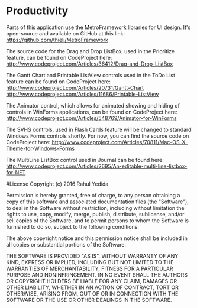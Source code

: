 # Productivity
Parts of this application use the MetroFramework libraries for UI design. It's open-source and available on GitHub at this link:
https://github.com/thielj/MetroFramework

The source code for the Drag and Drop ListBox, used in the Prioritize feature, can be found on CodeProject here:
http://www.codeproject.com/Articles/36412/Drag-and-Drop-ListBox

The Gantt Chart and Printable ListView controls used in the ToDo List feature can be found on CodeProject here:
http://www.codeproject.com/Articles/20731/Gantt-Chart
http://www.codeproject.com/Articles/11686/Printable-ListView

The Animator control, which allows for animated showing and hiding of controls in WinForms applications, can be found on CodeProject here:
http://www.codeproject.com/Articles/548769/Animator-for-WinForms

The SVHS controls, used in Flash Cards feature will be changed to standard Windows Forms controls shortly. For now, you can find the source code on CodeProject here:
http://www.codeproject.com/Articles/70811/Mac-OS-X-Theme-for-Windows-Forms

The MultiLine ListBox control used in Journal can be found here:
http://www.codeproject.com/Articles/2695/An-editable-multi-line-listbox-for-NET

#License
Copyright (c) 2016 Rahul Yedida

Permission is hereby granted, free of charge, to any person obtaining a copy of this software and associated documentation files (the "Software"), to deal in the Software without restriction, including without limitation the rights to use, copy, modify, merge, publish, distribute, sublicense, and/or sell copies of the Software, and to permit persons to whom the Software is furnished to do so, subject to the following conditions:

The above copyright notice and this permission notice shall be included in all copies or substantial portions of the Software.

THE SOFTWARE IS PROVIDED "AS IS", WITHOUT WARRANTY OF ANY KIND, EXPRESS OR IMPLIED, INCLUDING BUT NOT LIMITED TO THE WARRANTIES OF MERCHANTABILITY, FITNESS FOR A PARTICULAR PURPOSE AND NONINFRINGEMENT. IN NO EVENT SHALL THE AUTHORS OR COPYRIGHT HOLDERS BE LIABLE FOR ANY CLAIM, DAMAGES OR OTHER LIABILITY, WHETHER IN AN ACTION OF CONTRACT, TORT OR OTHERWISE, ARISING FROM, OUT OF OR IN CONNECTION WITH THE SOFTWARE OR THE USE OR OTHER DEALINGS IN THE SOFTWARE.
